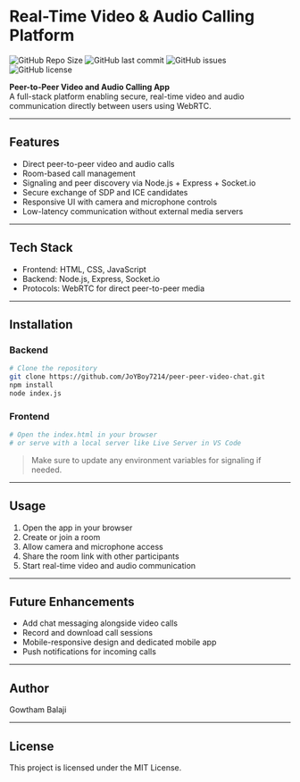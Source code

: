 # Real-Time Video & Audio Calling Platform

![GitHub Repo Size](https://img.shields.io/github/repo-size/JoYBoy7214/peer-peer-video-chat) 
![GitHub last commit](https://img.shields.io/github/last-commit/JoYBoy7214/peer-peer-video-chat)
![GitHub issues](https://img.shields.io/github/issues/JoYBoy7214/peer-peer-video-chat)
![GitHub license](https://img.shields.io/github/license/JoYBoy7214/peer-peer-video-chat)

**Peer-to-Peer Video and Audio Calling App**  
A full-stack platform enabling secure, real-time video and audio communication directly between users using WebRTC.

---

## Features

- Direct peer-to-peer video and audio calls  
- Room-based call management  
- Signaling and peer discovery via Node.js + Express + Socket.io  
- Secure exchange of SDP and ICE candidates  
- Responsive UI with camera and microphone controls  
- Low-latency communication without external media servers  

---

## Tech Stack

- Frontend: HTML, CSS, JavaScript  
- Backend: Node.js, Express, Socket.io  
- Protocols: WebRTC for direct peer-to-peer media  

---

## Installation

### Backend

```bash
# Clone the repository
git clone https://github.com/JoYBoy7214/peer-peer-video-chat.git
npm install
node index.js
```

### Frontend

```bash
# Open the index.html in your browser
# or serve with a local server like Live Server in VS Code
```

> Make sure to update any environment variables for signaling if needed.

---

## Usage

1. Open the app in your browser  
2. Create or join a room  
3. Allow camera and microphone access  
4. Share the room link with other participants  
5. Start real-time video and audio communication  

---

## Future Enhancements

- Add chat messaging alongside video calls  
- Record and download call sessions  
- Mobile-responsive design and dedicated mobile app  
- Push notifications for incoming calls  

---

## Author

Gowtham Balaji  

---

## License

This project is licensed under the MIT License.



